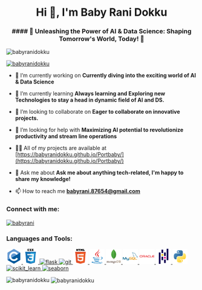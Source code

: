 <h1 align="center">Hi 👋, I'm Baby Rani Dokku</h1>
<h3 align="center">#### 🤖 Unleashing the Power of AI & Data Science: Shaping Tomorrow's World, Today! 🚀</h3>

<p align="left"> <img src="https://komarev.com/ghpvc/?username=babyranidokku&label=Profile%20views&color=0e75b6&style=flat" alt="babyranidokku" /> </p>

<p align="left"> <a href="https://github.com/ryo-ma/github-profile-trophy"><img src="https://github-profile-trophy.vercel.app/?username=babyranidokku" alt="babyranidokku" /></a> </p>

- 🔭 I’m currently working on **Currently diving into the exciting world of AI & Data Science**

- 🌱 I’m currently learning **Always learning and Exploring new Technologies to stay a head in dynamic field of AI and DS.**

- 👯 I’m looking to collaborate on **Eager to collaborate on innovative projects.**

- 🤝 I’m looking for help with **Maximizing AI potential to revolutionize productivity and stream line operations**

- 👨‍💻 All of my projects are available at [https://babyranidokku.github.io/Portbaby/](https://babyranidokku.github.io/Portbaby/)

- 💬 Ask me about **Ask me about anything tech-related, I'm happy to share my knowledge!**

- 📫 How to reach me **babyrani.87654@gmail.com**

<h3 align="left">Connect with me:</h3>
<p align="left">
<a href="https://linkedin.com/in/babyrani" target="blank"><img align="center" src="https://raw.githubusercontent.com/rahuldkjain/github-profile-readme-generator/master/src/images/icons/Social/linked-in-alt.svg" alt="babyrani" height="30" width="40" /></a>
</p>

<h3 align="left">Languages and Tools:</h3>
<p align="left"> <a href="https://www.cprogramming.com/" target="_blank" rel="noreferrer"> <img src="https://raw.githubusercontent.com/devicons/devicon/master/icons/c/c-original.svg" alt="c" width="40" height="40"/> </a> <a href="https://www.w3schools.com/css/" target="_blank" rel="noreferrer"> <img src="https://raw.githubusercontent.com/devicons/devicon/master/icons/css3/css3-original-wordmark.svg" alt="css3" width="40" height="40"/> </a> <a href="https://flask.palletsprojects.com/" target="_blank" rel="noreferrer"> <img src="https://www.vectorlogo.zone/logos/pocoo_flask/pocoo_flask-icon.svg" alt="flask" width="40" height="40"/> </a> <a href="https://git-scm.com/" target="_blank" rel="noreferrer"> <img src="https://www.vectorlogo.zone/logos/git-scm/git-scm-icon.svg" alt="git" width="40" height="40"/> </a> <a href="https://www.w3.org/html/" target="_blank" rel="noreferrer"> <img src="https://raw.githubusercontent.com/devicons/devicon/master/icons/html5/html5-original-wordmark.svg" alt="html5" width="40" height="40"/> </a> <a href="https://www.java.com" target="_blank" rel="noreferrer"> <img src="https://raw.githubusercontent.com/devicons/devicon/master/icons/java/java-original.svg" alt="java" width="40" height="40"/> </a> <a href="https://www.mongodb.com/" target="_blank" rel="noreferrer"> <img src="https://raw.githubusercontent.com/devicons/devicon/master/icons/mongodb/mongodb-original-wordmark.svg" alt="mongodb" width="40" height="40"/> </a> <a href="https://www.mysql.com/" target="_blank" rel="noreferrer"> <img src="https://raw.githubusercontent.com/devicons/devicon/master/icons/mysql/mysql-original-wordmark.svg" alt="mysql" width="40" height="40"/> </a> <a href="https://www.oracle.com/" target="_blank" rel="noreferrer"> <img src="https://raw.githubusercontent.com/devicons/devicon/master/icons/oracle/oracle-original.svg" alt="oracle" width="40" height="40"/> </a> <a href="https://pandas.pydata.org/" target="_blank" rel="noreferrer"> <img src="https://raw.githubusercontent.com/devicons/devicon/2ae2a900d2f041da66e950e4d48052658d850630/icons/pandas/pandas-original.svg" alt="pandas" width="40" height="40"/> </a> <a href="https://www.python.org" target="_blank" rel="noreferrer"> <img src="https://raw.githubusercontent.com/devicons/devicon/master/icons/python/python-original.svg" alt="python" width="40" height="40"/> </a> <a href="https://scikit-learn.org/" target="_blank" rel="noreferrer"> <img src="https://upload.wikimedia.org/wikipedia/commons/0/05/Scikit_learn_logo_small.svg" alt="scikit_learn" width="40" height="40"/> </a> <a href="https://seaborn.pydata.org/" target="_blank" rel="noreferrer"> <img src="https://seaborn.pydata.org/_images/logo-mark-lightbg.svg" alt="seaborn" width="40" height="40"/> </a> </p>

<p><img align="left" src="https://github-readme-stats.vercel.app/api/top-langs?username=babyranidokku&show_icons=true&locale=en&layout=compact" alt="babyranidokku" /></p>

<p>&nbsp;<img align="center" src="https://github-readme-stats.vercel.app/api?username=babyranidokku&show_icons=true&locale=en" alt="babyranidokku" /></p>
